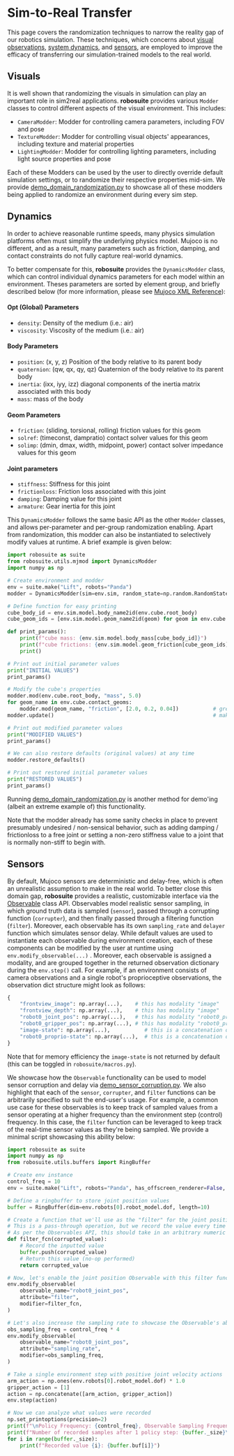 # Sim-to-Real Transfer
This page covers the randomization techniques to narrow the reality gap of our robotics simulation. These techniques, which concerns about [visual observations](#visuals), [system dynamics](#dynamics), and [sensors](#sensors), are employed to improve the efficacy of transferring our simulation-trained models to the real world.


## Visuals

It is well shown that randomizing the visuals in simulation can play an important role in sim2real applications. **robosuite** provides various `Modder` classes to control different aspects of the visual environment. This includes:

- `CameraModder`: Modder for controlling camera parameters, including FOV and pose
- `TextureModder`: Modder for controlling visual objects' appearances, including texture and material properties
- `LightingModder`: Modder for controlling lighting parameters, including light source properties and pose

Each of these Modders can be used by the user to directly override default simulation settings, or to randomize their respective properties mid-sim. We provide [demo_domain_randomization.py](../demos.html#domain-randomization) to showcase all of these modders being applied to randomize an environment during every sim step.


## Dynamics

In order to achieve reasonable runtime speeds, many physics simulation platforms often must simplify the underlying physics model. Mujoco is no different, and as a result, many parameters such as friction, damping, and contact constraints do not fully capture real-world dynamics.

To better compensate for this, **robosuite** provides the `DynamicsModder` class, which can control individual dynamics parameters for each model within an environment. Theses parameters are sorted by element group, and briefly described below (for more information, please see [Mujoco XML Reference](http://www.mujoco.org/book/XMLreference.html)):
 
#### Opt (Global) Parameters
- `density`: Density of the medium (i.e.: air)
- `viscosity`: Viscosity of the medium (i.e.: air)

#### Body Parameters
- `position`: (x, y, z) Position of the body relative to its parent body
- `quaternion`: (qw, qx, qy, qz) Quaternion of the body relative to its parent body
- `inertia`: (ixx, iyy, izz) diagonal components of the inertia matrix associated with this body
- `mass`: mass of the body

#### Geom Parameters
- `friction`: (sliding, torsional, rolling) friction values for this geom
- `solref`: (timeconst, dampratio) contact solver values for this geom
- `solimp`: (dmin, dmax, width, midpoint, power) contact solver impedance values for this geom

#### Joint parameters
- `stiffness`: Stiffness for this joint
- `frictionloss`: Friction loss associated with this joint
- `damping`: Damping value for this joint
- `armature`: Gear inertia for this joint

This `DynamicsModder` follows the same basic API as the other `Modder` classes, and allows per-parameter and per-group randomization enabling. Apart from randomization, this modder can also be instantiated to selectively modify values at runtime. A brief example is given below:

```python
import robosuite as suite
from robosuite.utils.mjmod import DynamicsModder
import numpy as np

# Create environment and modder
env = suite.make("Lift", robots="Panda")
modder = DynamicsModder(sim=env.sim, random_state=np.random.RandomState(5))

# Define function for easy printing
cube_body_id = env.sim.model.body_name2id(env.cube.root_body)
cube_geom_ids = [env.sim.model.geom_name2id(geom) for geom in env.cube.contact_geoms]

def print_params():
    print(f"cube mass: {env.sim.model.body_mass[cube_body_id]}")
    print(f"cube frictions: {env.sim.model.geom_friction[cube_geom_ids]}")
    print()

# Print out initial parameter values
print("INITIAL VALUES")
print_params()

# Modify the cube's properties
modder.mod(env.cube.root_body, "mass", 5.0)                                # make the cube really heavy
for geom_name in env.cube.contact_geoms:
    modder.mod(geom_name, "friction", [2.0, 0.2, 0.04])           # greatly increase the friction
modder.update()                                                   # make sure the changes propagate in sim

# Print out modified parameter values
print("MODIFIED VALUES")
print_params()

# We can also restore defaults (original values) at any time
modder.restore_defaults()

# Print out restored initial parameter values
print("RESTORED VALUES")
print_params()
```

Running [demo_domain_randomization.py](../demos.html#domain-randomization) is another method for demo'ing (albeit an extreme example of) this functionality.

Note that the modder already has some sanity checks in place to prevent presumably undesired / non-sensical behavior, such as adding damping / frictionloss to a free joint or setting a non-zero stiffness value to a joint that is normally non-stiff to begin with.


## Sensors

By default, Mujoco sensors are deterministic and delay-free, which is often an unrealistic assumption to make in the real world. To better close this domain gap, **robosuite** provides a realistic, customizable interface via the [Observable](../source/robosuite.utils.html#module-robosuite.utils.observables) class API. Observables model realistic sensor sampling, in which ground truth data is sampled (`sensor`), passed through a corrupting function (`corrupter`), and then finally passed through a filtering function (`filter`). Moreover, each observable has its own `sampling_rate` and `delayer` function which simulates sensor delay. While default values are used to instantiate each observable during environment creation, each of these components can be modified by the user at runtime using `env.modify_observable(...)` . Moreover, each observable is assigned a modality, and are grouped together in the returned observation dictionary during the `env.step()` call. For example, if an environment consists of camera observations and a single robot's proprioceptive observations, the observation dict structure might look as follows:

```python
{
    "frontview_image": np.array(...),    # this has modality "image"
    "frontview_depth": np.array(...),    # this has modality "image"
    "robot0_joint_pos": np.array(...),   # this has modality "robot0_proprio"
    "robot0_gripper_pos": np.array(...), # this has modality "robot0_proprio"
    "image-state": np.array(...),           # this is a concatenation of all image observations
    "robot0_proprio-state": np.array(...),  # this is a concatenation of all robot0_proprio observations
}
```

Note that for memory efficiency the `image-state` is not returned by default (this can be toggled in `robosuite/macros.py`).

We showcase how the `Observable` functionality can be used to model sensor corruption and delay via [demo_sensor_corruption.py](../demos.html#sensor-realism). We also highlight that each of the `sensor`, `corrupter`, and `filter` functions can be arbitrarily specified to suit the end-user's usage. For example, a common use case for these observables is to keep track of sampled values from a sensor operating at a higher frequency than the environment step (control) frequency. In this case, the `filter` function can be leveraged to keep track of the real-time sensor values as they're being sampled. We provide a minimal script showcasing this ability below:

```python
import robosuite as suite
import numpy as np
from robosuite.utils.buffers import RingBuffer

# Create env instance
control_freq = 10
env = suite.make("Lift", robots="Panda", has_offscreen_renderer=False, use_camera_obs=False, control_freq=control_freq)

# Define a ringbuffer to store joint position values
buffer = RingBuffer(dim=env.robots[0].robot_model.dof, length=10)

# Create a function that we'll use as the "filter" for the joint position Observable
# This is a pass-through operation, but we record the value every time it gets called
# As per the Observables API, this should take in an arbitrary numeric and return the same type / shape
def filter_fcn(corrupted_value):
    # Record the inputted value
    buffer.push(corrupted_value)
    # Return this value (no-op performed)
    return corrupted_value

# Now, let's enable the joint position Observable with this filter function
env.modify_observable(
    observable_name="robot0_joint_pos",
    attribute="filter",
    modifier=filter_fcn,
)

# Let's also increase the sampling rate to showcase the Observable's ability to update multiple times per env step
obs_sampling_freq = control_freq * 4
env.modify_observable(
    observable_name="robot0_joint_pos",
    attribute="sampling_rate",
    modifier=obs_sampling_freq,
)

# Take a single environment step with positive joint velocity actions
arm_action = np.ones(env.robots[0].robot_model.dof) * 1.0
gripper_action = [1]
action = np.concatenate([arm_action, gripper_action])
env.step(action)

# Now we can analyze what values were recorded
np.set_printoptions(precision=2)
print(f"\nPolicy Frequency: {control_freq}, Observable Sampling Frequency: {obs_sampling_freq}")
print(f"Number of recorded samples after 1 policy step: {buffer._size}\n")
for i in range(buffer._size):
    print(f"Recorded value {i}: {buffer.buf[i]}")
```
